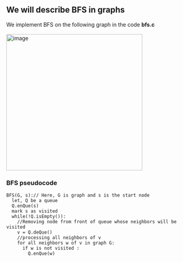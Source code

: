 ## We will describe BFS in graphs
We implement BFS on the following graph in the code <b>bfs.c</b><br><br>
<img width="360" alt="image" src="https://user-images.githubusercontent.com/83173038/171701357-4d399d77-aced-4d28-afe3-c44ed915c226.png">
### BFS pseudocode
```
BFS(G, s):// Here, G is graph and s is the start node
  let, Q be a queue
  Q.enQue(s)
  mark s as visited
  while(!Q.isEmpty()):
    //Removing node from front of queue whose neighbors will be visited 
    v = Q.deQue()
    //processing all neighbors of v
    for all neighbors w of v in graph G:
      if w is not visited :
        Q.enQue(w)
```
